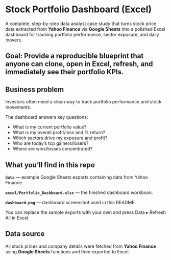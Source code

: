 # Stock Portfolio Dashboard (Excel)
A complete, step-by-step data analyst case study that turns stock price data extracted from **Yahoo Finance** via **Google Sheets** into a polished Excel dashboard for tracking portfolio performance, sector exposure, and daily movers.

**Goal**: Provide a reproducible blueprint that anyone can clone, open in Excel, refresh, and immediately see their portfolio KPIs.
---

## Business problem
Investors often need a clean way to track portfolio performance and stock movements.

The dashboard answers key questions:
- What is my current portfolio value?
- What is my overall profit/loss and % return?
- Which sectors drive my exposure and profit?
- Who are today’s top gainers/losers?
- Where are wins/losses concentrated?

## What you’ll find in this repo

**`data`** — example Google Sheets exports containing data from Yahoo Finance.

**`excel/Portfolio_Dashboard.xlsx`** — the finished dashboard workbook.

**`dashboard.png`** — dashboard screenshot used in this README.

You can replace the sample exports with your own and press Data ▸ Refresh All in Excel.

## Data source

All stock prices and company details were fetched from **Yahoo Finance** using **Google Sheets** functions and then exported to Excel.
